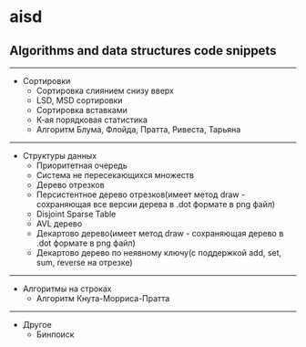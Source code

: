 # aisd
## Algorithms and data structures code snippets

---
- Сортировки
  - Сортировка слиянием снизу вверх
  - LSD, MSD сортировки
  - Сортировка вставками
  - К-ая порядковая статистика
  - Алгоритм Блума, Флойда, Пратта, Ривеста, Тарьяна
___
- Структуры данных
  - Приоритетная очередь
  - Система не пересекающихся множеств
  - Дерево отрезков
  - Персистентное дерево отрезков(имеет метод draw - сохраняющая все версии дерева в .dot формате в png файл)
  - Disjoint Sparse Table
  - AVL дерево
  - Декартово дерево(имеет метод draw - сохраняющая дерево в .dot формате в png файл)
  - Декартово дерево по неявному ключу(с поддержкой add, set, sum, reverse на отрезке)
___
- Алгоритмы на строках
  - Алгоритм Кнута-Морриса-Пратта
---
- Другое
  - Бинпоиск